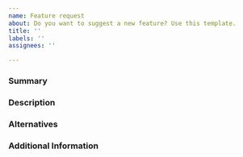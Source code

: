 ```yaml
---
name: Feature request
about: Do you want to suggest a new feature? Use this template.
title: ''
labels: ''
assignees: ''

---
```


<!---
Notice there is now a separate repository for the detailed RFCs and proposals:
https://github.com/nim-lang/RFCs

If you have a simple feature request, you can post it here using this template,
but bear in mind that adding new features to the language is currently a low priority.
-->


### Summary
<!--- Short summary of your proposed feature -->


### Description
<!--- Describe your solution, what problem does it fix? -->


### Alternatives
<!--- Are there any alternatives you've considered? -->


### Additional Information
<!--- For Example:
* A link to a project where the issue is relevant.
* A link to a related issue or discussion.
-->
